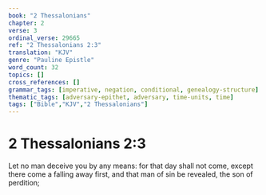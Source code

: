 ```yaml
---
book: "2 Thessalonians"
chapter: 2
verse: 3
ordinal_verse: 29665
ref: "2 Thessalonians 2:3"
translation: "KJV"
genre: "Pauline Epistle"
word_count: 32
topics: []
cross_references: []
grammar_tags: [imperative, negation, conditional, genealogy-structure]
thematic_tags: [adversary-epithet, adversary, time-units, time]
tags: ["Bible","KJV","2 Thessalonians"]
---
```


# 2 Thessalonians 2:3

Let no man deceive you by any means: for that day shall not come, except there come a falling away first, and that man of sin be revealed, the son of perdition;
